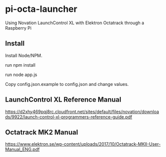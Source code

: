 # pi-octa-launcher
Using Novation LaunchControl XL with Elektron Octatrack through a Raspberry Pi

## Install

Install Node/NPM.

run npm install

run node app.js

Copy config.json.example to config.json and change values.

## LaunchControl XL Reference Manual
https://d2xhy469pqj8rc.cloudfront.net/sites/default/files/novation/downloads/9922/launch-control-xl-programmers-reference-guide.pdf

## Octatrack MK2 Manual
https://www.elektron.se/wp-content/uploads/2017/10/Octatrack-MKII-User-Manual_ENG.pdf
